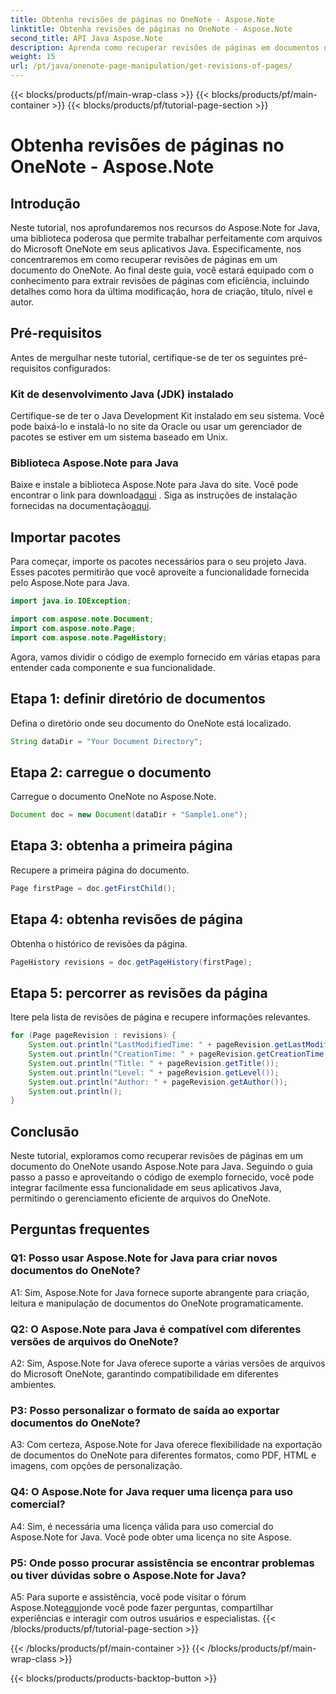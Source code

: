 ```yaml
---
title: Obtenha revisões de páginas no OneNote - Aspose.Note
linktitle: Obtenha revisões de páginas no OneNote - Aspose.Note
second_title: API Java Aspose.Note
description: Aprenda como recuperar revisões de páginas em documentos do OneNote usando Aspose.Note Java. Integre isso aos seus aplicativos Java para um gerenciamento eficiente de documentos.
weight: 15
url: /pt/java/onenote-page-manipulation/get-revisions-of-pages/
---
```


{{< blocks/products/pf/main-wrap-class >}}
{{< blocks/products/pf/main-container >}}
{{< blocks/products/pf/tutorial-page-section >}}

# Obtenha revisões de páginas no OneNote - Aspose.Note

## Introdução

Neste tutorial, nos aprofundaremos nos recursos do Aspose.Note for Java, uma biblioteca poderosa que permite trabalhar perfeitamente com arquivos do Microsoft OneNote em seus aplicativos Java. Especificamente, nos concentraremos em como recuperar revisões de páginas em um documento do OneNote. Ao final deste guia, você estará equipado com o conhecimento para extrair revisões de páginas com eficiência, incluindo detalhes como hora da última modificação, hora de criação, título, nível e autor.

## Pré-requisitos

Antes de mergulhar neste tutorial, certifique-se de ter os seguintes pré-requisitos configurados:

### Kit de desenvolvimento Java (JDK) instalado

Certifique-se de ter o Java Development Kit instalado em seu sistema. Você pode baixá-lo e instalá-lo no site da Oracle ou usar um gerenciador de pacotes se estiver em um sistema baseado em Unix.

### Biblioteca Aspose.Note para Java

 Baixe e instale a biblioteca Aspose.Note para Java do site. Você pode encontrar o link para download[aqui](https://releases.aspose.com/note/java/) . Siga as instruções de instalação fornecidas na documentação[aqui](https://reference.aspose.com/note/java/).

## Importar pacotes

Para começar, importe os pacotes necessários para o seu projeto Java. Esses pacotes permitirão que você aproveite a funcionalidade fornecida pelo Aspose.Note para Java.

```java
import java.io.IOException;

import com.aspose.note.Document;
import com.aspose.note.Page;
import com.aspose.note.PageHistory;
```

Agora, vamos dividir o código de exemplo fornecido em várias etapas para entender cada componente e sua funcionalidade.

## Etapa 1: definir diretório de documentos

Defina o diretório onde seu documento do OneNote está localizado.

```java
String dataDir = "Your Document Directory";
```

## Etapa 2: carregue o documento

Carregue o documento OneNote no Aspose.Note.

```java
Document doc = new Document(dataDir + "Sample1.one");
```

## Etapa 3: obtenha a primeira página

Recupere a primeira página do documento.

```java
Page firstPage = doc.getFirstChild();
```

## Etapa 4: obtenha revisões de página

Obtenha o histórico de revisões da página.

```java
PageHistory revisions = doc.getPageHistory(firstPage);
```

## Etapa 5: percorrer as revisões da página

Itere pela lista de revisões de página e recupere informações relevantes.

```java
for (Page pageRevision : revisions) {
    System.out.println("LastModifiedTime: " + pageRevision.getLastModifiedTime());
    System.out.println("CreationTime: " + pageRevision.getCreationTime());
    System.out.println("Title: " + pageRevision.getTitle());
    System.out.println("Level: " + pageRevision.getLevel());
    System.out.println("Author: " + pageRevision.getAuthor());
    System.out.println();
}
```

## Conclusão

Neste tutorial, exploramos como recuperar revisões de páginas em um documento do OneNote usando Aspose.Note para Java. Seguindo o guia passo a passo e aproveitando o código de exemplo fornecido, você pode integrar facilmente essa funcionalidade em seus aplicativos Java, permitindo o gerenciamento eficiente de arquivos do OneNote.

## Perguntas frequentes

### Q1: Posso usar Aspose.Note for Java para criar novos documentos do OneNote?

A1: Sim, Aspose.Note for Java fornece suporte abrangente para criação, leitura e manipulação de documentos do OneNote programaticamente.

### Q2: O Aspose.Note para Java é compatível com diferentes versões de arquivos do OneNote?

A2: Sim, Aspose.Note for Java oferece suporte a várias versões de arquivos do Microsoft OneNote, garantindo compatibilidade em diferentes ambientes.

### P3: Posso personalizar o formato de saída ao exportar documentos do OneNote?

A3: Com certeza, Aspose.Note for Java oferece flexibilidade na exportação de documentos do OneNote para diferentes formatos, como PDF, HTML e imagens, com opções de personalização.

### Q4: O Aspose.Note for Java requer uma licença para uso comercial?

A4: Sim, é necessária uma licença válida para uso comercial do Aspose.Note for Java. Você pode obter uma licença no site Aspose.

### P5: Onde posso procurar assistência se encontrar problemas ou tiver dúvidas sobre o Aspose.Note for Java?

 A5: Para suporte e assistência, você pode visitar o fórum Aspose.Note[aqui](https://forum.aspose.com/c/note/28)onde você pode fazer perguntas, compartilhar experiências e interagir com outros usuários e especialistas.
{{< /blocks/products/pf/tutorial-page-section >}}

{{< /blocks/products/pf/main-container >}}
{{< /blocks/products/pf/main-wrap-class >}}

{{< blocks/products/products-backtop-button >}}
